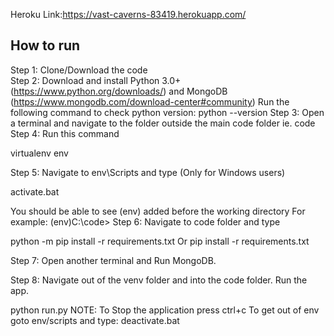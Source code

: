 Heroku Link:https://vast-caverns-83419.herokuapp.com/
## How to run
Step 1: Clone/Download the code  
Step 2: Download and install Python 3.0+ (https://www.python.org/downloads/) and MongoDB (https://www.mongodb.com/download-center#community) 
Run the following command to check python version:
python --version
Step 3: Open a terminal and navigate to the folder outside the main code folder ie. code  
Step 4: Run this command

virtualenv env

Step 5: Navigate to env\Scripts and type (Only for Windows users)

activate.bat

You should be able to see (env) added before the working directory 
For example:
(env)C:\code> 
Step 6: Navigate to code folder and type

python -m pip install -r requirements.txt 
Or
 pip install -r requirements.txt

Step 7: Open another terminal and Run MongoDB.

Step 8: Navigate out of the venv folder and into the code folder. Run the app.

python run.py
NOTE: 
To Stop the application press ctrl+c
To get out of env goto env/scripts and type:
deactivate.bat 
